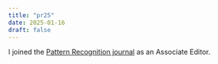 ```yaml
---
title: "pr25"
date: 2025-01-16
draft: false
---
```


I joined the <a href="https://www.sciencedirect.com/journal/pattern-recognition">Pattern Recognition journal</a> as an Associate Editor.